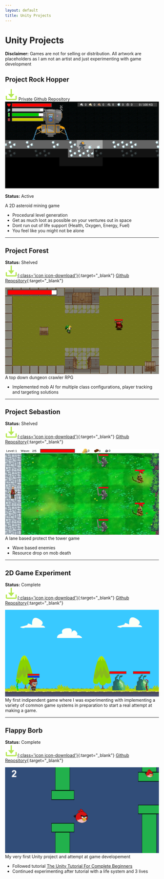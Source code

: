 ```yaml
---
layout: default
title: Unity Projects
---
```


# Unity Projects

<div class="callout">
  <strong>Disclaimer:</strong> Games are not for selling or distribution. All artwork are placeholders as I am not an artist and just experimenting with game development   
</div>

## Project Rock Hopper

![Download](assets/images/icon-download.svg) Private Github Repository
![RockHopper](assets/images/project_rock_hopper.png)

**Status:** Active

A 2D asteroid mining game
* Procedural level generation
* Get as much loot as possible on your ventures out in space
* Dont run out of life support (Health, Oxygen, Energy, Fuel)
* You feel like you might not be alone

---

## Project Forest
**Status:** Shelved  
[![Download](assets/images/icon-download.svg){:class='icon icon-download'}](https://github.com/Fenris42/Project_Forest){:target="_blank"}
[Github Repository](https://github.com/Fenris42/Project_Forest){:target="_blank"}

![Forest](assets/images/project_forest.png)
A top down dungeon crawler RPG
* Implemented mob AI for multiple class configurations, player tracking and targeting solutions

---

## Project Sebastion
**Status:** Shelved  
[![Download](assets/images/icon-download.svg){:class='icon icon-download'}](https://github.com/Fenris42/Project_Sebastion){:target="_blank"}
[Github Repository](https://github.com/Fenris42/Project_Sebastion){:target="_blank"}

![Sebastion](assets/images/project_sebastion.png)
A lane based protect the tower game
* Wave based enemies
* Resource drop on mob death

---

## 2D Game Experiment
**Status:** Complete  
[![Download](assets/images/icon-download.svg){:class='icon icon-download'}](https://github.com/Fenris42/2D_Platformer_Experiment){:target="_blank"}
[Github Repository](https://github.com/Fenris42/2D_Platformer_Experiment){:target="_blank"}

![2D_Experiment](assets/images/2d_experiment.png)
My first indipendent game where I was experimenting with implementing a variety of common game systems in preparation to start a real attempt at making a game.

---

## Flappy Borb
**Status:** Complete  
[![Download](assets/images/icon-download.svg){:class='icon icon-download'}](https://github.com/Fenris42/Flappy_Borb){:target="_blank"}
[Github Repository](https://github.com/Fenris42/Flappy_Borb){:target="_blank"}

![FlappyBorb](assets/images/flappy_borb.png)
My very first Unity project and attempt at game developement
* Followed tutorial [The Unity Tutorial For Complete Beginners](https://youtu.be/XtQMytORBmM?si=leTh6QheRjBX62GI)
* Continued experimenting after tutorial with a life system and 3 lives
